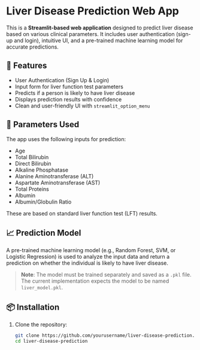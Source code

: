 # Liver Disease Prediction Web App

This is a **Streamlit-based web application** designed to predict liver disease based on various clinical parameters. It includes user authentication (sign-up and login), intuitive UI, and a pre-trained machine learning model for accurate predictions.

## 🚀 Features

- User Authentication (Sign Up & Login)
- Input form for liver function test parameters
- Predicts if a person is likely to have liver disease
- Displays prediction results with confidence
- Clean and user-friendly UI with `streamlit_option_menu`

## 🧪 Parameters Used

The app uses the following inputs for prediction:

- Age
- Total Bilirubin
- Direct Bilirubin
- Alkaline Phosphatase
- Alanine Aminotransferase (ALT)
- Aspartate Aminotransferase (AST)
- Total Proteins
- Albumin
- Albumin/Globulin Ratio

These are based on standard liver function test (LFT) results.

## 📈 Prediction Model

A pre-trained machine learning model (e.g., Random Forest, SVM, or Logistic Regression) is used to analyze the input data and return a prediction on whether the individual is likely to have liver disease.

> **Note**: The model must be trained separately and saved as a `.pkl` file. The current implementation expects the model to be named `liver_model.pkl`.

## 📦 Installation

1. Clone the repository:
   ```bash
   git clone https://github.com/yourusername/liver-disease-prediction.git
   cd liver-disease-prediction
